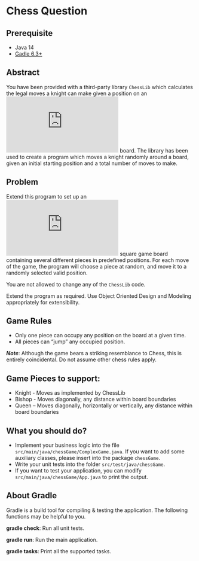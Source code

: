 # Chess Question

## Prerequisite
* Java 14
* [Gadle 6.3+](https://gradle.org/install/)

## Abstract
You have been provided with a third-party library `ChessLib` which calculates the legal moves a knight can make given a position on an ![8\times8](https://latex.codecogs.com/svg.latex?8%5Ctimes8) board. The library has been used to create a program which moves a knight randomly around a board, given an initial starting position and a total number of moves to make.

## Problem
Extend this program to set up an ![8\times8](https://latex.codecogs.com/svg.latex?8%5Ctimes8) square game board containing several different pieces in predefined positions.
For each move of the game, the program will choose a piece at random, and move it to a randomly selected valid position.

You are not allowed to change any of the `ChessLib` code.
 
Extend the program as required. 
Use Object Oriented Design and Modeling appropriately for extensibility.

## Game Rules
* Only one piece can occupy any position on the board at a given time.
* All pieces can “jump” any occupied position.

*__Note__*: Although the game bears a striking resemblance to Chess, this is entirely coincidental. Do not assume other chess rules apply.

## Game Pieces to support:
* Knight - Moves as implemented by ChessLib
* Bishop - Moves diagonally, any distance within board boundaries
* Queen – Moves diagonally, horizontally or vertically, any distance within board boundaries

## What you should do?
* Implement your business logic into the file `src/main/java/chessGame/ComplexGame.java`. If you want to add some auxiliary classes, please insert into the package `chessGame`.
* Write your unit tests into the folder `src/test/java/chessGame`.
* If you want to test your application, you can modify `src/main/java/chessGame/App.java` to print the output.

## About Gradle
Gradle is a build tool for compiling & testing the application. The following functions may be helpful to you.

**gradle check**: Run all unit tests.

**gradle run**: Run the main application.

**gradle tasks**: Print all the supported tasks.